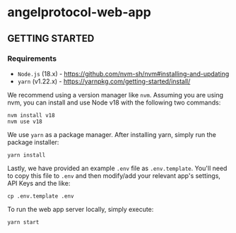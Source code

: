 # angelprotocol-web-app

## GETTING STARTED

### Requirements

- `Node.js` (18.x) - https://github.com/nvm-sh/nvm#installing-and-updating
- `yarn` (v1.22.x) - https://yarnpkg.com/getting-started/install/

We recommend using a version manager like `nvm`. Assuming you are using nvm, you can install and use Node v18 with the following two commands:

```shell
nvm install v18
nvm use v18
```

We use `yarn` as a package manager. After installing yarn, simply run the package installer:

```shell
yarn install
```

Lastly, we have provided an example `.env` file as `.env.template`.
You'll need to copy this file to `.env` and then modify/add your relevant app's settings, API Keys and the like:

```shell
cp .env.template .env
```

To run the web app server locally, simply execute:

```shell
yarn start
```

